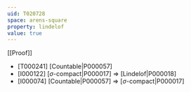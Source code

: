 ```yaml
---
uid: T020728
space: arens-square
property: lindelof
value: true
---
```

[[Proof]]

* [T000241] [Countable|P000057]
* [I000122] [$\sigma$-compact|P000017] => [Lindelof|P000018]
* [I000074] [Countable|P000057] => [$\sigma$-compact|P000017]

